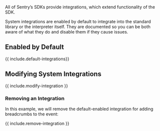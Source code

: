 All of Sentry’s SDKs provide integrations, which extend functionality of the SDK.

System integrations are enabled by default to integrate into the standard library or the interpreter itself. They are documented so you can be both aware of what they do and disable them if they cause issues. 

## Enabled by Default

{{ include.default-integrations}}

## Modifying System Integrations

{{ include.modify-integration }}

### Removing an Integration

In this example, we will remove the default-enabled integration for adding breadcrumbs to the event:

{{ include.remove-integration }}